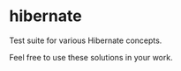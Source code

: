 # hibernate
Test suite for various Hibernate concepts.

Feel free to use these solutions in your work.